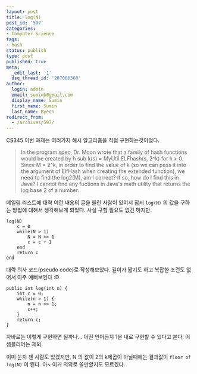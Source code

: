```yaml
---
layout: post
title: log(N)
post_id: '597'
categories:
- Computer Science
tags:
- hash
status: publish
type: post
published: true
meta:
  _edit_last: '1'
  dsq_thread_id: '287066360'
author:
  login: admin
  email: suminb@gmail.com
  display_name: Sumin
  first_name: Sumin
  last_name: Byeon
redirect_from:
  - /archives/597/
---
```

CS345 이번 과제는 여러가지 해시 알고리즘을 직접 구현하는것이었다.

> In the program spec, Dr. Moon wrote that a family of hash functions would be
created by h sub k(s) = MyUtil.ELFhash(s, 2^k) for k > 0. Since M = 2^k, in
order to find the value of k (so we can pass it into the argument of ElfHash
when creating the extended function), we need to find the log2(M), am I
correct? If so, how do I find this in Java? I cannot find any fuctions in
Java's math utility that returns the log base 2 of a number.

메일링 리스트에 대략 이런 내용의 글을 올린 사람이 있어서 잠시 `log(N)` 의 값을 구하는 방법에 대해서 생각해보게 되었다. 사실 구할 필요도 없긴 하지만.

	log(N)
		c = 0
		while(N > 1)
			N = N >> 1
			c = c + 1
		end
		return c
	end

대략 의사 코드(pseudo code)로 작성해보았다. 길이가 짧기도 하고 복잡한 조건도 없어서 아주 예뻐보인다 :D

	public int log(int n) {
		int c = 0;
		while(n > 1) {
			n = n >> 1;
			c++;
		}
		return c;
	}

자바로는 이렇게 구현하면 될까나... 어떤 언어든지 1분 내로 구현할 수 있다고 본다. 어셈블리어는 제외.

이미 눈치 챈 사람도 있겠지만, N 의 값이 2의 k제곱이 아닐때에는 결과값이 `floor of log(N)` 이 된다. 아~ 이거 의외로 쓸만할지도 모르겠다.

